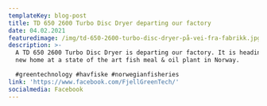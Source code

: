 ```yaml
---
templateKey: blog-post
title: TD 650 2600 Turbo Disc Dryer departing our factory
date: 04.02.2021
featuredimage: /img/td-650-2600-turbo-disc-dryer-på-vei-fra-fabrikk.jpg
description: >-
  A TD 650 2600 Turbo Disc Dryer is departing our factory. It is heading for its
  new home at a state of the art fish meal & oil plant in Norway.

  #greentechnology #havfiske #norwegianfisheries
link: 'https://www.facebook.com/FjellGreenTech/'
socialmedia: Facebook
---
```


